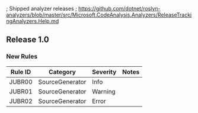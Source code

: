 ; Shipped analyzer releases
; https://github.com/dotnet/roslyn-analyzers/blob/master/src/Microsoft.CodeAnalysis.Analyzers/ReleaseTrackingAnalyzers.Help.md

## Release 1.0

### New Rules

Rule ID | Category | Severity | Notes
--------|----------|----------|--------------------
JUBR00  |  SourceGenerator   | Info     |
JUBR01  |  SourceGenerator   | Warning  |
JUBR02  |  SourceGenerator   | Error    | 